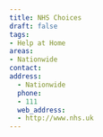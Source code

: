 ```yaml
---
title: NHS Choices
draft: false
tags:
- Help at Home
areas:
- Nationwide
contact:
address:
  - Nationwide
  phone:
  - 111
  web_address:
  - http://www.nhs.uk
---
```



